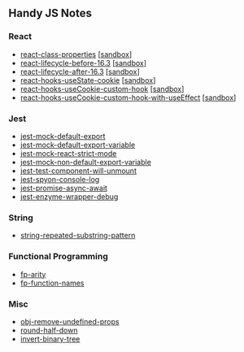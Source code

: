 ## Handy JS Notes

### React
- [react-class-properties](react-class-properties.js) [[sandbox](https://codesandbox.io/s/qz74mjjx6)]
- [react-lifecycle-before-16.3](react-lifecycle-before-16.3.js) [[sandbox](https://codesandbox.io/s/pj6mk704j7)]
- [react-lifecycle-after-16.3](react-lifecycle-after-16.3.js) [[sandbox](https://codesandbox.io/s/1v44qzzj7l)]
- [react-hooks-useState-cookie](react-hooks-useState-cookie.js) [[sandbox](https://codesandbox.io/s/hooks-usestate-cookie-id9nl)]
- [react-hooks-useCookie-custom-hook](react-hooks-useCookie-custom-hook.js) [[sandbox](https://codesandbox.io/s/hooks-usecookie-custom-hook-0xp5e)]
- [react-hooks-useCookie-custom-hook-with-useEffect](react-hooks-useCookie-custom-hook-with-useEffect.js) [[sandbox](https://codesandbox.io/s/hooks-usecookie-custom-hook-with-useeffect-m8k5n)]

### Jest
- [jest-mock-default-export](jest-mock-default-export.js)
- [jest-mock-default-export-variable](jest-mock-default-export-variable.js)
- [jest-mock-react-strict-mode](jest-mock-react-strict-mode.js)
- [jest-mock-non-default-export-variable](jest-mock-non-default-export-variable.ts)
- [jest-test-component-will-unmount](jest-test-component-will-unmount.js)
- [jest-spyon-console-log](jest-spyon-console-log.js)
- [jest-promise-async-await](jest-promise-async-await.js)
- [jest-enzyme-wrapper-debug](jest-enzyme-wrapper-debug.js)

### String
- [string-repeated-substring-pattern](string-repeated-substring-pattern.js)

### Functional Programming
- [fp-arity](fp-arity.js)
- [fp-function-names](fp-arity.js)

### Misc
- [obj-remove-undefined-props](obj-remove-undefined-props.js)
- [round-half-down](round-half-down.js)
- [invert-binary-tree](invert-binary-tree.js)
